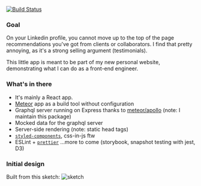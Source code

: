[![Build Status](https://travis-ci.org/xavcz/linkedin-recommendations.svg?branch=master)](https://travis-ci.org/xavcz/linkedin-recommendations)

### Goal
On your Linkedin profile, you cannot move up to the top of the page recommendations you've got from clients or collaborators. I find that pretty annoying, as it's a strong selling argument (testimonials).

This little app is meant to be part of my new personal website, demonstrating what I can do as a front-end engineer.

### What's in there
* It's mainly a React app.
* [Meteor](https://github.com/meteor/meteor) app as a build tool without configuration 
* Graphql server running on Express thanks to [meteor/apollo](https://github.com/apollographql/meteor-integration) (note: I maintain this package)
* Mocked data for the graphql server
* Server-side rendering (note: static head tags)
* [`styled-components`](https://github.com/styled-components/styled-components), css-in-js ftw
* ESLint + [`prettier`](https://github.com/prettier/prettier)
...more to come (storybook, snapshot testing with jest, D3)

### Initial design
Built from this sketch:
![sketch](https://d3uepj124s5rcx.cloudfront.net/items/1V0F2u0u091F1j1k1I1N/original%20draft.png?v=cbf9965d)

